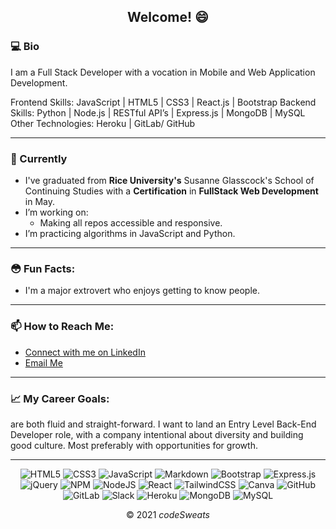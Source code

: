 <div align="center">

<!--   <img width="792" alt="Screen Shot 2021-09-13 at 11 27 57 AM" src="https://user-images.githubusercontent.com/77650238/133121800-05742fa8-38cf-4af6-92a5-f9d452e9a58c.png"> -->

  ## Welcome! 😄
</div>


### 💻 Bio
  
I am a Full Stack Developer with a vocation in Mobile and Web Application Development.

Frontend Skills: JavaScript | HTML5 | CSS3 | React.js | Bootstrap
Backend Skills: Python | Node.js | RESTful API’s | Express.js | MongoDB | MySQL
Other Technologies: Heroku | GitLab/ GitHub

___

### 🧠 Currently

- I've graduated from __Rice University's__ Susanne Glasscock's School of Continuing Studies with a __Certification__ in __FullStack Web Development__ in May.
- I’m working on:
    - Making all repos accessible and responsive.
- I’m practicing algorithms in JavaScript and Python.
___

### 😳 Fun Facts:

- I'm a major extrovert who enjoys getting to know people.

___

### 📫 How to Reach Me:

  - [Connect with me on LinkedIn](https://www.linkedin.com/in/seanlfrancis/)  
  - [Email Me](mailto:seanlfrancis@gmail.com)
___

### 📈 My Career Goals:

are both fluid and straight-forward. I want to land an Entry Level Back-End Developer role, with a company intentional about diversity and building good culture. Most preferably with opportunities for growth.
___

<div align="center">
  
  ![HTML5](https://img.shields.io/badge/html5-%23E34F26.svg?style=for-the-badge&logo=html5&logoColor=white)
  ![CSS3](https://img.shields.io/badge/css3-%231572B6.svg?style=for-the-badge&logo=css3&logoColor=white)
  ![JavaScript](https://img.shields.io/badge/javascript-%23323330.svg?style=for-the-badge&logo=javascript&logoColor=%23F7DF1E)
  ![Markdown](https://img.shields.io/badge/markdown-%23000000.svg?style=for-the-badge&logo=markdown&logoColor=white)
  ![Bootstrap](https://img.shields.io/badge/bootstrap-%23563D7C.svg?style=for-the-badge&logo=bootstrap&logoColor=white)
  ![Express.js](https://img.shields.io/badge/express.js-%23404d59.svg?style=for-the-badge&logo=express&logoColor=%2361DAFB)
  ![jQuery](https://img.shields.io/badge/jquery-%230769AD.svg?style=for-the-badge&logo=jquery&logoColor=white)
  ![NPM](https://img.shields.io/badge/NPM-%23000000.svg?style=for-the-badge&logo=npm&logoColor=white)
  ![NodeJS](https://img.shields.io/badge/node.js-6DA55F?style=for-the-badge&logo=node.js&logoColor=white)
  ![React](https://img.shields.io/badge/react-%2320232a.svg?style=for-the-badge&logo=react&logoColor=%2361DAFB)
  ![TailwindCSS](https://img.shields.io/badge/tailwindcss-%2338B2AC.svg?style=for-the-badge&logo=tailwind-css&logoColor=white)
  ![Canva](https://img.shields.io/badge/Canva-%2300C4CC.svg?style=for-the-badge&logo=Canva&logoColor=white)
  ![GitHub](https://img.shields.io/badge/github-%23121011.svg?style=for-the-badge&logo=github&logoColor=white)
  ![GitLab](https://img.shields.io/badge/gitlab-%23181717.svg?style=for-the-badge&logo=gitlab&logoColor=white)
  ![Slack](https://img.shields.io/badge/Slack-4A154B?style=for-the-badge&logo=slack&logoColor=white)
  ![Heroku](https://img.shields.io/badge/heroku-%23430098.svg?style=for-the-badge&logo=heroku&logoColor=white)
  ![MongoDB](https://img.shields.io/badge/MongoDB-%234ea94b.svg?style=for-the-badge&logo=mongodb&logoColor=white)
  ![MySQL](https://img.shields.io/badge/mysql-%2300f.svg?style=for-the-badge&logo=mysql&logoColor=white)

  © 2021 _codeSweats_
  
</div>

